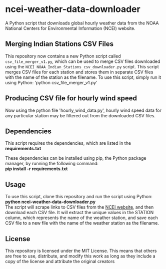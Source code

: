 # ncei-weather-data-downloader
A Python script that downloads global hourly weather data from the NOAA National Centers for Environmental Information (NCEI) website. 

## Merging Indian Stations CSV Files
This repository now contains a new Python script called `csv_file_merger_v1.py`, which can be used to merge CSV files downloaded using the `NCEI_NOAA_Indian_Stations_csv_downloader.py` script. This script merges CSV files for each station and stores them in separate CSV files with the name of the station as the filename. To use this script, simply run it using Python: 'python csv_file_merger_v1.py'

## Producing CSV file for hourly wind speed
Now using the python file 'hourly_wind_data.py', hourly wind speed data for any particular station may be filtered out from the downloaded CSV files.

## Dependencies
This script requires the dependencies, which are listed in the __requirements.txt__ 

These dependencies can be installed using pip, the Python package manager, by running the following command:<br>
__pip install -r requirements.txt__

## Usage
To use this script, clone this repository and run the script using Python:<br>
__python ncei-weather-data-downloader.py__
<br> The script will scrape links to CSV files from the [NCEI website](https://www.ncei.noaa.gov/data/global-hourly/access/2022/), and then download each CSV file. It will extract the unique values in the STATION column, which represents the name of the weather station, and save each CSV file to a new file with the name of the weather station as the filename.

## License
This repository is licensed under the MIT License. This means that others are free to use, distribute, and modify this work as long as they include a copy of the license and attribute the original creators
